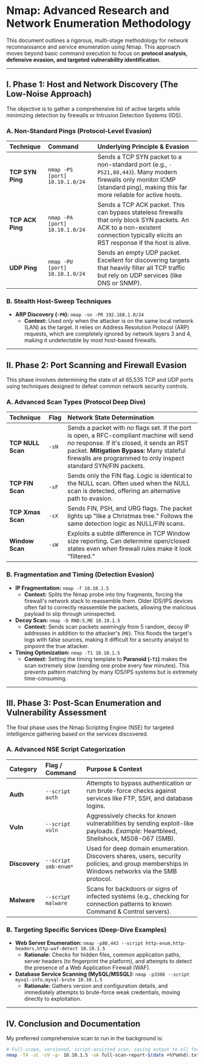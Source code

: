 # Nmap: Advanced Research and Network Enumeration Methodology

This document outlines a rigorous, multi-stage methodology for network reconnaissance and service enumeration using Nmap. This approach moves beyond basic command execution to focus on **protocol analysis, defensive evasion, and targeted vulnerability identification.**

---

## I. Phase 1: Host and Network Discovery (The Low-Noise Approach)

The objective is to gather a comprehensive list of active targets while minimizing detection by firewalls or Intrusion Detection Systems (IDS).

### A. Non-Standard Pings (Protocol-Level Evasion)

| Technique | Command | Underlying Principle & Evasion |
| :--- | :--- | :--- |
| **TCP SYN Ping** | `nmap -PS [port] 10.10.1.0/24` | Sends a TCP SYN packet to a non-standard port (e.g., `-PS21,80,443`). Many modern firewalls only monitor ICMP (standard ping), making this far more reliable for active hosts. |
| **TCP ACK Ping** | `nmap -PA [port] 10.10.1.0/24` | Sends a TCP ACK packet. This can bypass stateless firewalls that only block SYN packets. An ACK to a non-existent connection typically elicits an RST response if the host is alive. |
| **UDP Ping** | `nmap -PU [port] 10.10.1.0/24` | Sends an empty UDP packet. Excellent for discovering targets that heavily filter all TCP traffic but rely on UDP services (like DNS or SNMP). |

### B. Stealth Host-Sweep Techniques

* **ARP Discovery (`-PR`):** `nmap -sn -PR 192.168.1.0/24`
    * **Context:** Used *only* when the attacker is on the same local network (LAN) as the target. It relies on Address Resolution Protocol (ARP) requests, which are completely ignored by network layers 3 and 4, making it undetectable by most host-based firewalls.

---

## II. Phase 2: Port Scanning and Firewall Evasion

This phase involves determining the state of all 65,535 TCP and UDP ports using techniques designed to defeat common network security controls.

### A. Advanced Scan Types (Protocol Deep Dive)

| Technique | Flag | Network State Determination |
| :--- | :--- | :--- |
| **TCP NULL Scan** | `-sN` | Sends a packet with *no* flags set. If the port is open, a RFC-compliant machine will send *no* response. If it's closed, it sends an RST packet. **Mitigation Bypass:** Many stateful firewalls are programmed to only inspect standard SYN/FIN packets. |
| **TCP FIN Scan** | `-sF` | Sends only the FIN flag. Logic is identical to the NULL scan. Often used when the NULL scan is detected, offering an alternative path to evasion. |
| **TCP Xmas Scan** | `-sX` | Sends FIN, PSH, and URG flags. The packet lights up "like a Christmas tree." Follows the same detection logic as NULL/FIN scans. |
| **Window Scan** | `-sW` | Exploits a subtle difference in TCP Window size reporting. Can determine open/closed states even when firewall rules make it look "filtered." |

### B. Fragmentation and Timing (Detection Evasion)

* **IP Fragmentation:** `nmap -f 10.10.1.5`
    * **Context:** Splits the Nmap probe into tiny fragments, forcing the firewall's network stack to reassemble them. Older IDS/IPS devices often fail to correctly reassemble the packets, allowing the malicious payload to slip through uninspected.
* **Decoy Scan:** `nmap -D RND:5,ME 10.10.1.5`
    * **Context:** Sends scan packets seemingly from 5 random, decoy IP addresses in addition to the attacker's (`ME`). This floods the target's logs with false sources, making it difficult for a security analyst to pinpoint the true attacker.
* **Timing Optimization:** `nmap -T1 10.10.1.5`
    * **Context:** Setting the timing template to **Paranoid (`-T1`)** makes the scan extremely slow (sending one probe every few minutes). This prevents pattern matching by many IDS/IPS systems but is extremely time-consuming.

---

## III. Phase 3: Post-Scan Enumeration and Vulnerability Assessment

The final phase uses the Nmap Scripting Engine (NSE) for targeted intelligence gathering based on the services discovered.

### A. Advanced NSE Script Categorization

| Category | Flag / Command | Purpose & Context |
| :--- | :--- | :--- |
| **Auth** | `--script auth` | Attempts to bypass authentication or run brute-force checks against services like FTP, SSH, and database logins. |
| **Vuln** | `--script vuln` | Aggressively checks for *known* vulnerabilities by sending exploit-like payloads. *Example:* Heartbleed, Shellshock, MS08-067 (SMB). |
| **Discovery** | `--script smb-enum*` | Used for deep domain enumeration. Discovers shares, users, security policies, and group memberships in Windows networks via the SMB protocol. |
| **Malware** | `--script malware` | Scans for backdoors or signs of infected systems (e.g., checking for connection patterns to known Command & Control servers). |

### B. Targeting Specific Services (Deep-Dive Examples)

* **Web Server Enumeration:** `nmap -p80,443 --script http-enum,http-headers,http-waf-detect 10.10.1.5`
    * **Rationale:** Checks for hidden files, common application paths, server headers (to fingerprint the platform), and attempts to detect the presence of a Web Application Firewall (WAF).
* **Database Service Scanning (MySQL/MSSQL):** `nmap -p3306 --script mysql-info,mysql-brute 10.10.1.5`
    * **Rationale:** Gathers version and configuration details, and immediately attempts to brute-force weak credentials, moving directly to exploitation.

---

## IV. Conclusion and Documentation

My preferred comprehensive scan to run in the background is:

```bash
# Full-scope, versioned, script-assisted scan, saving output to all formats.
nmap -T4 -sC -sV -p- 10.10.1.5 -oA full-scan-report-$(date +%Y%m%d).txt
